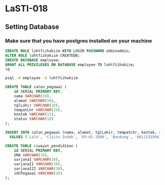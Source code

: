 # LaSTI-018

## Setting Database
### Make sure that you have postgres installed on your machine

```sql
CREATE ROLE luhtfiihakiim WITH LOGIN PASSWORD adminadmin;
ALTER ROLE luhtfiihakiim CREATEDB;
CREATE DATABASE employee;
GRANT ALL PRIVILEGES ON DATABASE employee TO luhtfiihakiim;
\q
```

```bash
psql -d employee -U luhtfiihakiim
```

```sql
CREATE TABLE calon_pegawai (
    id SERIAL PRIMARY KEY,
    nama VARCHAR(30),
    alamat VARCHAR(30),
    tglLahir VARCHAR(10),
    tempatLhr VARCHAR(20),
    kontak VARCHAR(15),
    status VARCHAR(10)
);

INSERT INTO calon_pegawai (nama, alamat, tglLahir, tempatLhr, kontak, status)
  VALUES ('Lala', 'Cisitu Indah', '03-01-1999', 'Bandung', '08112319941', 'Diterima');
```

```sql
CREATE TABLE riwayat_pendidikan (
    id SERIAL PRIMARY KEY, 
    SMA VARCHAR(30),
    sarjanaI VARCHAR(30),
    sarjanaII VARCHAR(30),
    sarjanaIII VARCHAR(30),
    idCPegawai VARCHAR(10)
);
```